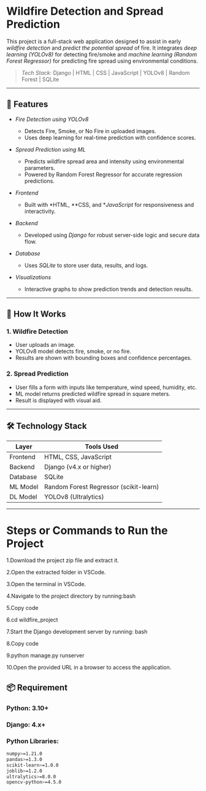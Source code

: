 # Wildfire Detection and Spread Prediction

This project is a full-stack web application designed to assist in early *wildfire detection* and *predict the potential spread* of fire. It integrates *deep learning (YOLOv8)* for detecting fire/smoke and *machine learning (Random Forest Regressor)* for predicting fire spread using environmental conditions.

> *Tech Stack:* Django | HTML | CSS | JavaScript | YOLOv8 | Random Forest | SQLite

---

## 🚀 Features

- *Fire Detection using YOLOv8*
  - Detects Fire, Smoke, or No Fire in uploaded images.
  - Uses deep learning for real-time prediction with confidence scores.

- *Spread Prediction using ML*
  - Predicts wildfire spread area and intensity using environmental parameters.
  - Powered by Random Forest Regressor for accurate regression predictions.

- *Frontend*
  - Built with *HTML, **CSS, and **JavaScript* for responsiveness and interactivity.

- *Backend*
  - Developed using *Django* for robust server-side logic and secure data flow.

- *Database*
  - Uses *SQLite* to store user data, results, and logs.

- *Visualizations*
  - Interactive graphs to show prediction trends and detection results.

---

## 🧠 How It Works

### 1. Wildfire Detection
- User uploads an image.
- YOLOv8 model detects fire, smoke, or no fire.
- Results are shown with bounding boxes and confidence percentages.

### 2. Spread Prediction
- User fills a form with inputs like temperature, wind speed, humidity, etc.
- ML model returns predicted wildfire spread in square meters.
- Result is displayed with visual aid.

---

## 🛠 Technology Stack

| Layer      | Tools Used                            |
|------------|----------------------------------------|
| Frontend   | HTML, CSS, JavaScript                  |
| Backend    | Django (v4.x or higher)                |
| Database   | SQLite                                 |
| ML Model   | Random Forest Regressor (scikit-learn) |
| DL Model   | YOLOv8 (Ultralytics)                   |

---

# Steps or Commands to Run the Project
1.Download the project zip file and extract it.

2.Open the extracted folder in VSCode.

3.Open the terminal in VSCode.

4.Navigate to the project directory by running:bash

5.Copy code

6.cd wildfire_project

7.Start the Django development server by running: bash

8.Copy code

9.python manage.py runserver  

10.Open the provided URL in a browser to access the application.


## 📦 Requirement

### Python: 3.10+  
### Django: 4.x+

### Python Libraries:
```bash
numpy>=1.21.0  
pandas>=1.3.0  
scikit-learn>=1.0.0  
joblib>=1.2.0  
ultralytics>=8.0.0  
opencv-python>=4.5.0
